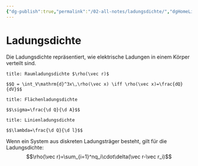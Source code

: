```yaml
---
{"dg-publish":true,"permalink":"/02-all-notes/ladungsdichte/","dgHomeLink":true,"dgPassFrontmatter":false}
---
```


# Ladungsdichte
Die Ladungsdichte repräsentiert, wie elektrische Ladungen in einem Körper verteilt sind. 


```ad-definition
title: Raumladungsdichte $\rho(\vec r)$

$$Q = \int_V\mathrm{d}^3x\,\rho(\vec x) \iff \rho(\vec x)=\frac{dQ}{dV}$$

```

```ad-definition
title: Flächenladungsdichte

$$\sigma=\frac{\d Q}{\d A}$$

```

```ad-definition
title: Linienladungsdichte

$$\lambda=\frac{\d Q}{\d l}$$

```
Wenn ein System aus diskreten Ladungsträger besteht, gilt für die Ladungsdichte: 
$$\rho(\vec r)=\sum_{i=1}^nq_i\cdot\delta(\vec r-\vec r_i)$$